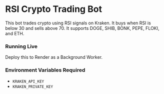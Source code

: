 # RSI Crypto Trading Bot

This bot trades crypto using RSI signals on Kraken. It buys when RSI is below 30 and sells above 70. It supports DOGE, SHIB, BONK, PEPE, FLOKI, and ETH.

### Running Live
Deploy this to Render as a Background Worker.

### Environment Variables Required
- `KRAKEN_API_KEY`
- `KRAKEN_PRIVATE_KEY`